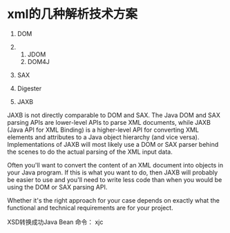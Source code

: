 # xml的几种解析技术方案

1. DOM

2. 1. JDOM
   2. DOM4J

3. SAX

4. Digester

5. JAXB

JAXB is not directly comparable to DOM and SAX. The Java DOM and SAX parsing APIs are lower-level APIs to parse XML documents, while JAXB (Java API for XML Binding) is a higher-level API for converting XML elements and attributes to a Java object hierarchy (and vice versa). Implementations of JAXB will most likely use a DOM or SAX parser behind the scenes to do the actual parsing of the XML input data.

Often you'll want to convert the content of an XML document into objects in your Java program. If this is what you want to do, then JAXB will probably be easier to use and you'll need to write less code than when you would be using the DOM or SAX parsing API.

Whether it's the right approach for your case depends on exactly what the functional and technical requirements are for your project.

XSD转换成功Java Bean 命令： xjc